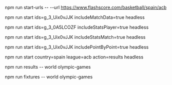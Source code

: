 
npm run start-urls -- --url https://www.flashscore.com/basketball/spain/acb 

npm run start ids=g_3_Uix0vJJK includeMatchData=true headless

npm run start ids=g_3_0A5LCOZF includeStatsPlayer=true headless
 
npm run start ids=g_3_Uix0vJJK includeStatsMatch=true headless

npm run start ids=g_3_Uix0vJJK includePointByPoint=true headless

npm run start country=spain league=acb action=results headless

npm run results -- world olympic-games

npm run fixtures -- world olympic-games


